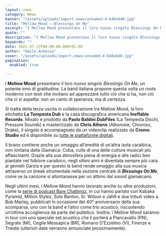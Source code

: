 ```yaml
---
layout: news
category: News
banner: "/assets/uploads/import.news/unnamed-4-640x640.jpg"
title: "Mellow Mood – Blessings On Me"
excerpt: "I Mellow Mood presentano il loro nuovo singolo Blessings On Me, un potente inno di gratitudine. La band italiana propone questa volta un roots moderno con testi che invitano ad apprezzare tutto ciò che si ha, non ciò che ci si aspetta: non  un canto di speranza, ma di certezza. Si tratta della terza uscita in collaborazione tra [&hellip"
quote: ""
description: "I Mellow Mood presentano il loro nuovo singolo Blessings On Me, un potente inno di gratitudine. La band italiana propone questa volta un roots moderno con testi che invitano ad apprezzare tutto ciò che si ha, non ciò che ci si aspetta: non  un canto di speranza, ma di certezza. Si tratta della terza uscita in collaborazione tra [&hellip"
keywords: ""
date: 2021-07-13T00:00:00.000+01:00
author: "Haile Anbessa"
cover: "/assets/uploads/import.news/unnamed-4-640x640.jpg"
pagination:
  enabled: true

---
```


I **Mellow Mood** presentano il loro nuovo singolo _Blessings On Me_, un potente inno di gratitudine. La band italiana propone questa volta un roots moderno con testi che invitano ad apprezzare tutto ciò che si ha, non ciò che ci si aspetta: non un canto di speranza, ma di certezza.

Si tratta della terza uscita in collaborazione tra Mellow Mood, la loro etichetta **La Tempesta Dub** e la casa discografica americana **Ineffable Records**. Mixato e prodotto da **Paolo Baldini DubFiles** (La Tempesta Dischi, Pressure Sounds) e masterizzato da **Chris Athens** (Alborosie, Chronixx, Drake), il singolo è accompagnato da un videoclip realizzato da **Cromo Studio** ed è disponibile su [tutte le piattaforme digitali](https://runitagency.us3.list-manage.com/track/click?u=d1ce25b5e360c3df7324cc026&id=6da81bc62b&e=b28fcd7e48).

Il brano contiene anche un omaggio all’eredità di un’altra isola caraibica, non lontana dalla Giamaica: Cuba, culla di una delle culture musicali più affascinanti. Grazie alla sua atmosfera piena di energia e alle radici ben piantate nel folklore caraibico, negli ultimi anni è diventata sempre più cara ai gemelli Garzia e per questo la band rende omaggio alla sua musica attraverso un break strumentale nella sezione centrale di **_Blessings On Me_**, come se la canzone si allontanasse per un attimo dal sound giamaicano.

Negli ultimi mesi, i Mellow Mood hanno lavorato anche su altre produzioni, come la [serie di podcast Bare Chattingz](https://runitagency.us3.list-manage.com/track/click?u=d1ce25b5e360c3df7324cc026&id=8ccacdece7&e=b28fcd7e48), in cui hanno parlato con Kabaka Pyramid, Million Stylez, Solo Banton, Sr. Wilson e Jah9 e due tributi video a Bob Marley, pubblicati in occasione del 40° anniversario della sua scomparsa, uno con la band e l’altro come trio acustico, riscuotendo un’ottima accoglienza da parte del pubblico. Inoltre, i Mellow Mood saranno in tour con uno speciale set acustico che li porterà a Piancavallo (PN), Segrate (MI), Ceglie Messapica (BR), Romano D’Ezzelino (VI), Firenze e Trieste (ulteriori date verranno annunciate prossimamente).